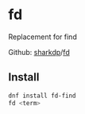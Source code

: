 # fd

Replacement for find

Github: [sharkdp][gh_org]/[fd][gh_repo]

  [gh_org]: https://github.com/sharkdp
  [gh_repo]: https://github.com/sharkdp/fd


## Install

```bash
dnf install fd-find
fd <term>
```
